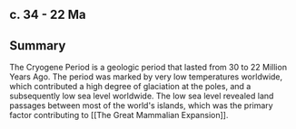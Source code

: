 ## c. 34 - 22 Ma
## Summary

The Cryogene Period is a geologic period that lasted from 30 to 22 Million Years Ago. The period was marked by very low temperatures worldwide, which contributed a high degree of glaciation at the poles, and a subsequently low sea level worldwide. The low sea level revealed land passages between most of the world's islands, which was the primary factor contributing to [[The Great Mammalian Expansion]].

